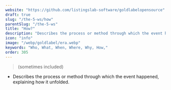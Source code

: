 ```yaml
---
website: "https://github.com/listingslab-software/goldlabelopensource"
draft: true
slug: "/the-5-ws/how"
parentSlug: "/the-5-ws"
title: "How?"
description: "Describes the process or method through which the event happened, explaining how it unfolded."
icon: "info"
image: "/webp/goldlabel/era.webp"
keywords: "Who, What, When, Where, Why, How,"
order: 305
---
```

> (sometimes included) 
- Describes the process or method through which the event happened, explaining how it unfolded.

